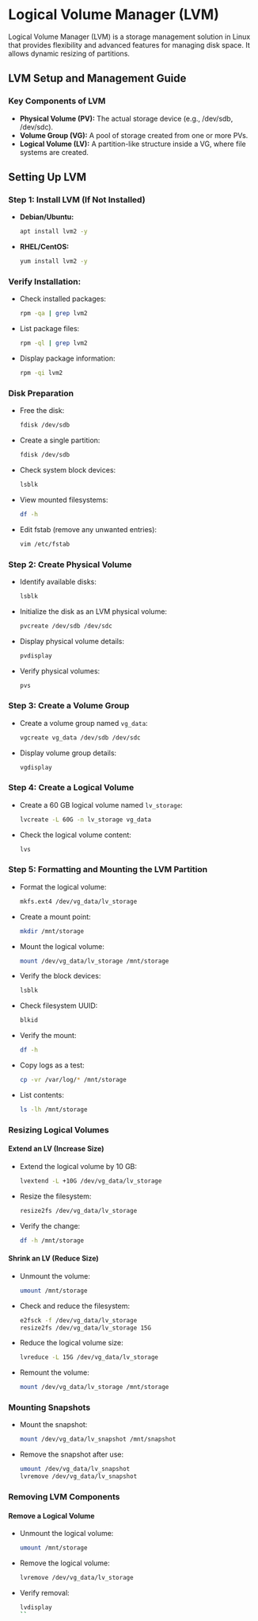 # Logical Volume Manager (LVM) 

Logical Volume Manager (LVM) is a storage management solution in Linux that provides flexibility and advanced features for managing disk space. It allows dynamic resizing of partitions.

## LVM Setup and Management Guide

### Key Components of LVM
- **Physical Volume (PV):** The actual storage device (e.g., /dev/sdb, /dev/sdc).
- **Volume Group (VG):** A pool of storage created from one or more PVs.
- **Logical Volume (LV):** A partition-like structure inside a VG, where file systems are created.

## Setting Up LVM

### Step 1: Install LVM (If Not Installed)
- **Debian/Ubuntu:**
  ```bash
  apt install lvm2 -y
  ```
- **RHEL/CentOS:**
  ```bash
  yum install lvm2 -y
  ```

### Verify Installation:
- Check installed packages:
  ```bash
  rpm -qa | grep lvm2
  ```
- List package files:
  ```bash
  rpm -ql | grep lvm2
  ```
- Display package information:
  ```bash
  rpm -qi lvm2
  ```

### Disk Preparation
- Free the disk:
  ```bash
  fdisk /dev/sdb
  ```
- Create a single partition:
  ```bash
  fdisk /dev/sdb
  ```
- Check system block devices:
  ```bash
  lsblk
  ```
- View mounted filesystems:
  ```bash
  df -h
  ```
- Edit fstab (remove any unwanted entries):
  ```bash
  vim /etc/fstab
  ```

### Step 2: Create Physical Volume
- Identify available disks:
  ```bash
  lsblk
  ```
- Initialize the disk as an LVM physical volume:
  ```bash
  pvcreate /dev/sdb /dev/sdc
  ```
- Display physical volume details:
  ```bash
  pvdisplay
  ```
- Verify physical volumes:
  ```bash
  pvs
  ```

### Step 3: Create a Volume Group
- Create a volume group named `vg_data`:
  ```bash
  vgcreate vg_data /dev/sdb /dev/sdc
  ```
- Display volume group details:
  ```bash
  vgdisplay
  ```

### Step 4: Create a Logical Volume
- Create a 60 GB logical volume named `lv_storage`:
  ```bash
  lvcreate -L 60G -n lv_storage vg_data
  ```
- Check the logical volume content:
  ```bash
  lvs
  ```

### Step 5: Formatting and Mounting the LVM Partition
- Format the logical volume:
  ```bash
  mkfs.ext4 /dev/vg_data/lv_storage
  ```
- Create a mount point:
  ```bash
  mkdir /mnt/storage
  ```
- Mount the logical volume:
  ```bash
  mount /dev/vg_data/lv_storage /mnt/storage
  ```
- Verify the block devices:
  ```bash
  lsblk
  ```
- Check filesystem UUID:
  ```bash
  blkid
  ```
- Verify the mount:
  ```bash
  df -h
  ```
- Copy logs as a test:
  ```bash
  cp -vr /var/log/* /mnt/storage
  ```
- List contents:
  ```bash
  ls -lh /mnt/storage
  ```

### Resizing Logical Volumes

#### Extend an LV (Increase Size)
- Extend the logical volume by 10 GB:
  ```bash
  lvextend -L +10G /dev/vg_data/lv_storage
  ```
- Resize the filesystem:
  ```bash
  resize2fs /dev/vg_data/lv_storage
  ```
- Verify the change:
  ```bash
  df -h /mnt/storage
  ```

#### Shrink an LV (Reduce Size)
- Unmount the volume:
  ```bash
  umount /mnt/storage
  ```
- Check and reduce the filesystem:
  ```bash
  e2fsck -f /dev/vg_data/lv_storage
  resize2fs /dev/vg_data/lv_storage 15G
  ```
- Reduce the logical volume size:
  ```bash
  lvreduce -L 15G /dev/vg_data/lv_storage
  ```
- Remount the volume:
  ```bash
  mount /dev/vg_data/lv_storage /mnt/storage
  ```

### Mounting Snapshots
- Mount the snapshot:
  ```bash
  mount /dev/vg_data/lv_snapshot /mnt/snapshot
  ```
- Remove the snapshot after use:
  ```bash
  umount /dev/vg_data/lv_snapshot
  lvremove /dev/vg_data/lv_snapshot
  ```

### Removing LVM Components

#### Remove a Logical Volume
- Unmount the logical volume:
  ```bash
  umount /mnt/storage
  ```
- Remove the logical volume:
  ```bash
  lvremove /dev/vg_data/lv_storage
  ```
- Verify removal:
  ```bash
  lvdisplay
  ``
